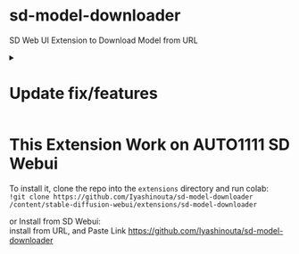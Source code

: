 # sd-model-downloader
SD Web UI Extension to Download Model from URL

<details><summary><b>
  <h1>Update fix/features</h>
  </b></summary>
  
  - May 26, 2023<br>
    - optimizing issue : fix performance when reading information<br>
      > maybe still have bug, but im sure this update more fast than before<br>
  - May 22, 2023<br>
    - bug fix : getting error while downloading Huggingface<br>
      > adding `if, else` statement for Huggingface<br>
  
  - May 21, 2023<br>
    - adding features : show image preview model and save to thumbnail<br>
      > image will show below information<br>
    - fix : re-organize ui<br>
      > `Start Download` button and `Outputs` textbox is hidden until `Information` fully appear<br>
      > move `Start Download` button before the `Information`<br>
      > fix `outputs` textbox to be simple and accurate<br>
    
  - May 12, 2023<br>
    - adding features : submit url/filename<br>
      > when you click enter on url/filename textbox, it will start downloading<br>
    - bug fix : path fix<br>
      > from `"/path"` (manual) change to `os.getcwd()` to automatic search sd-webui path<br>
  
</details>
  
# This Extension Work on AUTO1111 SD Webui

To install it, clone the repo into the `extensions` directory and run colab:<br>
`!git clone https://github.com/Iyashinouta/sd-model-downloader /content/stable-diffusion-webui/extensions/sd-model-downloader`

or Install from SD Webui:<br>
install from URL, and Paste Link https://github.com/Iyashinouta/sd-model-downloader
